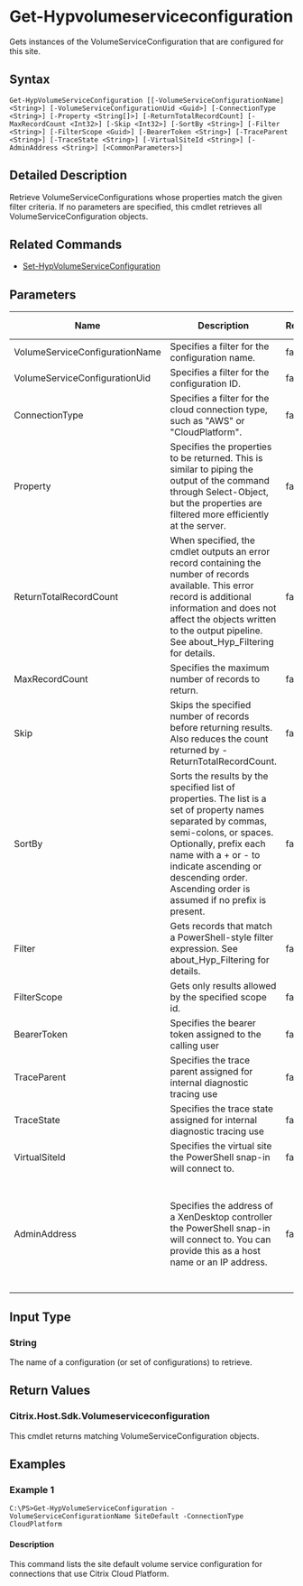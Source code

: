 ﻿
# Get-Hypvolumeserviceconfiguration
Gets instances of the VolumeServiceConfiguration that are configured for this site.
## Syntax

```
Get-HypVolumeServiceConfiguration [[-VolumeServiceConfigurationName] <String>] [-VolumeServiceConfigurationUid <Guid>] [-ConnectionType <String>] [-Property <String[]>] [-ReturnTotalRecordCount] [-MaxRecordCount <Int32>] [-Skip <Int32>] [-SortBy <String>] [-Filter <String>] [-FilterScope <Guid>] [-BearerToken <String>] [-TraceParent <String>] [-TraceState <String>] [-VirtualSiteId <String>] [-AdminAddress <String>] [<CommonParameters>]
```

## Detailed Description
Retrieve VolumeServiceConfigurations whose properties match the given filter criteria. If no parameters are specified, this cmdlet retrieves all VolumeServiceConfiguration objects.


## Related Commands

* [Set-HypVolumeServiceConfiguration](../Set-HypVolumeServiceConfiguration/)
## Parameters
| Name   | Description | Required? | Pipeline Input | Default Value |
| --- | --- | --- | --- | --- |
| VolumeServiceConfigurationName | Specifies a filter for the configuration name. | false | true (ByValue, ByPropertyName) |  |
| VolumeServiceConfigurationUid | Specifies a filter for the configuration ID. | false | true (ByPropertyName) |  |
| ConnectionType | Specifies a filter for the cloud connection type, such as "AWS" or "CloudPlatform". | false | false |  |
| Property | Specifies the properties to be returned. This is similar to piping the output of the command through Select-Object, but the properties are filtered more efficiently at the server. | false | false |  |
| ReturnTotalRecordCount | When specified, the cmdlet outputs an error record containing the number of records available. This error record is additional information and does not affect the objects written to the output pipeline. See about\_Hyp\_Filtering for details. | false | false | False |
| MaxRecordCount | Specifies the maximum number of records to return. | false | false | 250 |
| Skip | Skips the specified number of records before returning results. Also reduces the count returned by -ReturnTotalRecordCount. | false | false | 0 |
| SortBy | Sorts the results by the specified list of properties. The list is a set of property names separated by commas, semi-colons, or spaces. Optionally, prefix each name with a + or - to indicate ascending or descending order. Ascending order is assumed if no prefix is present. | false | false | The default sort order is by name or unique identifier. |
| Filter | Gets records that match a PowerShell-style filter expression. See about\_Hyp\_Filtering for details. | false | false |  |
| FilterScope | Gets only results allowed by the specified scope id. | false | false |  |
| BearerToken | Specifies the bearer token assigned to the calling user | false | false |  |
| TraceParent | Specifies the trace parent assigned for internal diagnostic tracing use | false | false |  |
| TraceState | Specifies the trace state assigned for internal diagnostic tracing use | false | false |  |
| VirtualSiteId | Specifies the virtual site the PowerShell snap-in will connect to. | false | false |  |
| AdminAddress | Specifies the address of a XenDesktop controller the PowerShell snap-in will connect to. You can provide this as a host name or an IP address. | false | false | Localhost. Once a value is provided by any cmdlet, this value becomes the default. |

## Input Type

### String
The name of a configuration (or set of configurations) to retrieve.
## Return Values

### Citrix.Host.Sdk.Volumeserviceconfiguration
This cmdlet returns matching VolumeServiceConfiguration objects.
## Examples

### Example 1

```
C:\PS>Get-HypVolumeServiceConfiguration -VolumeServiceConfigurationName SiteDefault -ConnectionType CloudPlatform
```

#### Description
This command lists the site default volume service configuration for connections that use Citrix Cloud Platform.

